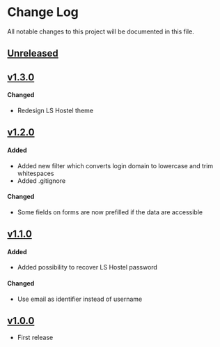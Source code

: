 # Change Log
All notable changes to this project will be documented in this file.

## [Unreleased]

## [v1.3.0]
#### Changed
- Redesign LS Hostel theme

## [v1.2.0]
#### Added
- Added new filter which converts login domain to lowercase and trim whitespaces
- Added .gitignore

#### Changed
- Some fields on forms are now prefilled if the data are accessible 

## [v1.1.0]
#### Added
- Added possibility to recover LS Hostel password
#### Changed
- Use email as identifier instead of username


## [v1.0.0]
- First release
 
[Unreleased]: https://github.com/CESNET/lsaai-aai-proxy-idp-template/tree/master
[v1.3.0]: https://github.com/CESNET/lsaai-aai-proxy-idp-template/tree/v1.3.0
[v1.2.0]: https://github.com/CESNET/lsaai-aai-proxy-idp-template/tree/v1.2.0
[v1.1.0]: https://github.com/CESNET/lsaai-aai-proxy-idp-template/tree/v1.1.0
[v1.0.0]: https://github.com/CESNET/lsaai-aai-proxy-idp-template/tree/v1.0.0
